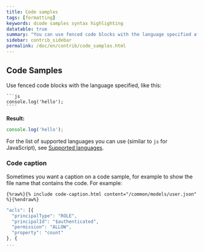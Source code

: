 ```yaml
---
title: Code samples
tags: [formatting]
keywords: dcode samples syntax highlighting
datatable: true
summary: "You can use fenced code blocks with the language specified after the first set of backtick fences."
sidebar: contrib_sidebar
permalink: /doc/en/contrib/code_samples.html
---
```


## Code Samples

Use fenced code blocks with the language specified, like this:

    ```js
    console.log('hello');
    ````

**Result:**

```js
console.log('hello');
```

For the list of supported languages you can use (similar to `js` for JavaScript), see [Supported languages](https://github.com/jneen/rouge/wiki/list-of-supported-languages-and-lexers).

### Code caption

Sometimes you want a caption on a code sample, for example to show the file name that contains the code.
For example:

    {%raw%}{% include code-caption.html content="/common/models/user.json" %}{%endraw%}
```javascript
"acls": [{
  "principalType": "ROLE",
  "principalId": "$authenticated",
  "permission": "ALLOW",
  "property": "count"
}, {
...
```
